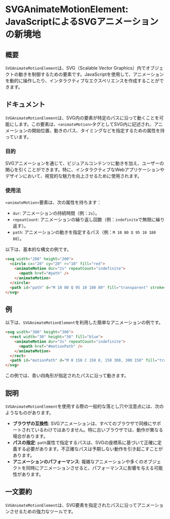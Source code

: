 <!--
Meta Description: # SVGAnimateMotionElement: JavaScriptによるSVGアニメーションの新境地 ## 概要 `SVGAnimateMotionElement`は、SVG（Scalable Vector Graphics）内でオブジェクトの動きを制御するための要素です。JavaScrip...
Meta Keywords: svganimatemotionelement, animatemotion, path, svg, fill
-->

# SVGAnimateMotionElement: JavaScriptによるSVGアニメーションの新境地

## 概要
`SVGAnimateMotionElement`は、SVG（Scalable Vector Graphics）内でオブジェクトの動きを制御するための要素です。JavaScriptを使用して、アニメーションを動的に操作したり、インタラクティブなエクスペリエンスを作成することができます。

## ドキュメント
`SVGAnimateMotionElement`は、SVG内の要素が特定のパスに沿って動くことを可能にします。この要素は、`<animateMotion>`タグとしてSVG内に記述され、アニメーションの開始位置、動きのパス、タイミングなどを指定するための属性を持っています。

### 目的
SVGアニメーションを通じて、ビジュアルコンテンツに動きを加え、ユーザーの関心を引くことができます。特に、インタラクティブなWebアプリケーションやデザインにおいて、視覚的な魅力を向上させるために使用されます。

### 使用法
`<animateMotion>`要素は、次の属性を持ちます：
- `dur`: アニメーションの持続時間（例：`2s`）。
- `repeatCount`: アニメーションの繰り返し回数（例：`indefinite`で無限に繰り返す）。
- `path`: アニメーションの動きを指定するパス（例：`M 10 80 Q 95 10 180 80`）。

以下は、基本的な構文の例です。

```html
<svg width="200" height="200">
  <circle cx="20" cy="20" r="10" fill="red">
    <animateMotion dur="2s" repeatCount="indefinite">
      <mpath href="#path" />
    </animateMotion>
  </circle>
  <path id="path" d="M 10 80 Q 95 10 180 80" fill="transparent" stroke="none"/>
</svg>
```

## 例
以下は、`SVGAnimateMotionElement`を利用した簡単なアニメーションの例です。

```html
<svg width="300" height="300">
  <rect width="30" height="30" fill="blue">
    <animateMotion dur="3s" repeatCount="indefinite">
      <mpath href="#motionPath" />
    </animateMotion>
  </rect>
  <path id="motionPath" d="M 0 150 C 150 0, 150 300, 300 150" fill="transparent" stroke="grey"/>
</svg>
```

この例では、青い四角形が指定されたパスに沿って動きます。

## 説明
`SVGAnimateMotionElement`を使用する際の一般的な落とし穴や注意点には、次のようなものがあります。

- **ブラウザの互換性**: SVGアニメーションは、すべてのブラウザで同様にサポートされているわけではありません。特に古いブラウザでは、動作が異なる場合があります。
- **パスの指定**: `path`属性で指定するパスは、SVGの座標系に基づいて正確に定義する必要があります。不正確なパスは予期しない動作を引き起こすことがあります。
- **アニメーションのパフォーマンス**: 複雑なアニメーションや多くのオブジェクトを同時にアニメーションさせると、パフォーマンスに影響を与える可能性があります。

## 一文要約
`SVGAnimateMotionElement`は、SVG要素を指定されたパスに沿ってアニメーションさせるための強力なツールです。